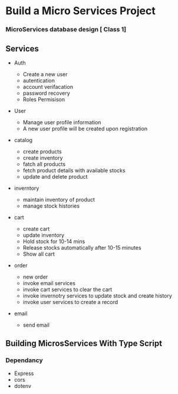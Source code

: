 # Build a Micro Services Project

### MicroServices database design [ Class 1]

## Services

- Auth
  - Create a new user
  - autentication
  - account verifacation
  - password recovery
  - Roles Permisison
- User

  - Manage user profile information
  - A new user profile will be created upon registration

- catalog
  - create products
  - create inventory
  - fatch all products
  - fetch product details with available stocks
  - update and delete product
- inverntory
  - maintain inventory of product
  - manage stock histories
- cart
  - create cart
  - update inventory
  - Hold stock for 10-14 mins
  - Release stocks automatically after 10-15 minutes
  - Show all cart
- order
  - new order
  - invoke email services
  - invoke cart services to clear the cart
  - invoke invernotry services to update stock and create history
  - invoke user services to create a record
- email
  - send email

## Building MicrosServices With Type Script

### Dependancy

- Express
- cors
- dotenv
